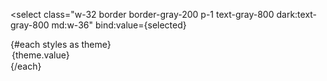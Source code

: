 <script lang="ts">
  import { browser } from '$app/environment';
  import { toUpperSnakeCase } from 'runes-webkit';
  const stylesImport = import.meta.glob('./highlight/styles/*.css');
  const localStorageName = toUpperSnakeCase(__NAME__) + '_CODE_BLOCK_STYLE';
  
  // @ts-ignore
  let selected: string = $state(
    browser && (localStorage.getItem(localStorageName) ?? 'gigavolt')
  );

  const styles = Object.entries(stylesImport).map(([path, importFn]) => ({
    value: path.slice(path.lastIndexOf('/') + 1, -4),
    name: path.slice(path.lastIndexOf('/') + 1, -4)
  }));

   $effect(() => {
    let link: HTMLLinkElement;
    (async () => {
      const css = await import(`./highlight/styles/${selected}.css?url`);
      link = document.createElement('link');

      link.rel = 'stylesheet';
      link.href = css.default;
      document.head.append(link);
    })();
    if (browser) {
      // get selected style from localStorage
      localStorage.setItem(localStorageName, selected);
    }
    return () => {
      // clean up
      link.remove();
    };
  });
</script>

<select
  class="w-32 border border-gray-200 p-1 text-gray-800 dark:text-gray-800 md:w-36"
  bind:value={selected}
>
  {#each styles as theme}
    <option value={theme.value}>{theme.value}</option>
  {/each}
</select>

